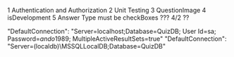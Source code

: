 1 Authentication and Authorization
2 Unit Testing
3 QuestionImage
4 isDevelopment
5 Answer Type must be checkBoxes ??? 4/2 ??



"DefaultConnection": "Server=localhost;Database=QuizDB; User Id=sa; Password=*ando*1989; MultipleActiveResultSets=true"
"DefaultConnection": "Server=(localdb)\\MSSQLLocalDB;Database=QuizDB"